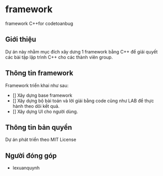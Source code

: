 # framework
framework C++for codetoanbug

## Giới thiệu

Dự án này nhằm mục đích xây dưng 1 framework bằng C++ để giải quyết các bài tập lập trình C++ cho các thành viên group. 

## Thông tin framework

Framework triển khai như sau:

- [] Xây dựng base framework
- [] Xây dựng bộ bài toán và lời giải bằng code cũng như LAB để thực hành theo dõi kết quả.
- [] Xây dựng UI cho người dùng.

## Thông tin bản quyền

Dự án phát triển theo MIT License

## Người đóng góp

- lexuanquynh
